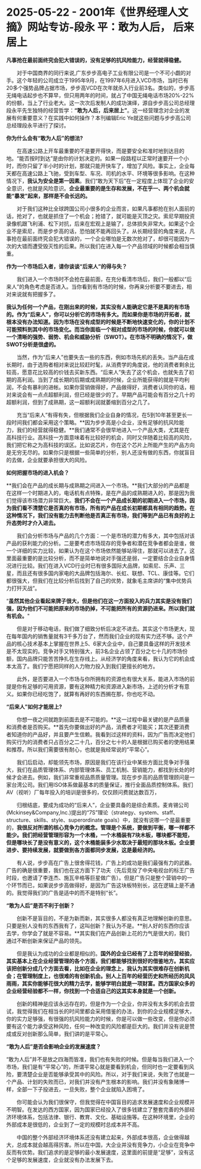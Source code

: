 # 2025-05-22 - 2001年《世界经理人文摘》网站专访‐段永 平：敢为人后， 后来居上

**凡事抢在最前面终究会犯大错误的，没有足够的抗风险能力，经营就得稳健。**

　　对于中国商界的同行来说,广东步步高电子工业有限公司是一个不可小觑的对手。这个年轻的公司成立于1995年9月，在1997年6月进入VCD市场，当时已有20多个强势品牌占据市场，步步高VCD在次年就杀入行业前3名。类似的，步步高无绳电话起步也不算早，但只用两年的时间，就占了中国无绳电话市场20%-22%的份额，当上了行业老大。这一次次后发制人的成功演绎，源自步步高公司总经理段永平先生独特的经营哲学：**“敢为人后，后来居上”**。这一经营理念对企业的发展有何重要意义？在实践中如何操作？本刊编辑Eric Ye就这些问题与步步高公司总经理段永平进行了探讨。

**你为什么会有“敢为人后”的想法?**

　　在高速公路上开车最重要的不是要开得快，而是要安全和准时地到达目的地。“能否按时到达”是由你的计划决定的。如果一段路程以正常时速要开一个小时，而你只留了半小时的计划，那就只能开快车了，增加了风险。事实上，企业每天都在高速公路上飞驰，受到车型、车况、司机的水平、环境等很多影响。在这种情况下，**我认为安全是第一因素**。我们“敢为天下后”在一定程度上体现了企业的安全意识，也就是风险意识。**企业最重要的是生存和发展，不在乎一、两个机会就能“暴发”起来，那样是不会长远的。**

　　对于我们这种比全球跨国公司小很多的企业而言，如果凡事都抢在别人面前的话，抢对了，也就是抓住了一个机会；抢错了，就可能是灭顶之灾。索尼早期投资录像机跟飞利浦、松下对抗，后来在宏观上是输了，总体损失非常大。如果这个企业不是索尼，而是步步高的话，恐怕就不能再回头了。从长期经营的角度来说，凡事抢在最前面终究会犯大错误的，一个企业哪怕是无数次抢对了，却很可能因为一次的大错而遭受毁灭性的后果。所以我们在进入每一个产品领域的时候都会相当慎重。

**作为一个市场后入者，请你谈谈“后来人”的得与失？**

　　我们进入一个市场时不会抢在最前面，在充分看清市场后，我们一般都以“后来人”的角色考虑是否进入。当你看到有市场的时候，你再来分析要不要进去，相对来说就有把握多了。

**我认为任何一个产品，在刚出来的时候，其实没有人能确定它是不是真的有市场的。作为“后来人”，你可以分析它的市场有多大。而如果你是市场的开拓者，就根本没有办法知道。因为市场在没有成型的时候是不断地快速变化的，你的计划不可能预料到其中的市场变化。而当你面临一个相对成型的市场的时候，你就可以做一个清晰的强势、弱势、机会和威胁分析（SWOT）。在市场不明确的情况下，做SWOT分析是很虚的。**

　　当然，作为“后来人”也要失去一些的东西，例如市场先机的丢失。当产品在成长期时，由于选购者相对来说比较赶时髦，从消费学的角度说，他的消费者剩余比较高，愿意花比较高的价钱去买新东西。“后来人”失去了这个机会，也就失去了初期的高利润。当到了成长期的后期或成熟期的时候，企业所能获得的就是平均利润，不会有暴利的进帐。如果你营销做得好，产品做得好，消费者认同你的话，相对来说会有一点点超额利润，但已经是很少的了。早期产品可能会有百分之几十的超额利润，但到了成熟期，这一超额利润就萎缩到百分之几了。

　　充当“后来人”有得有失，但根据我们企业自身的情况，在5到10年甚至更长一段时间我们都会采用这个策略。**因为步步高是小企业，没有足够的抗风险能力，我们的经营就得稳健。**我们通常不会很早地进入一个产品大类，尤其是在高科技行业。高科技一方面意味着有比较好的机会，同时又伴随着比较高的风险，我们把它称之为高科技的误区。比如说芯片，你在这个芯片上所能产生的产品方向是无穷无尽的。如果你只是根据一些简单的分析，别人还没有做的东西，你就盲目的去做，企业就要承担很大的风险。

**如何把握市场的进入机会？**

**我们会在产品的成长期与成熟期之间进入一个市场。**我们大部分的产品都是在这样一个时期进入的，电话机有点特殊，是在产品的成熟期进入的，那是因为我们觉得该市场潜力非常巨大。**我们不会在一个产品成长期的初期进入一个市场，因为我们看不清楚它是否真的有市场，所有的产品在成长初期都具有相同的趋势。在这种情况下，我们没有能力去判断他是否真正有市场，我们等到产品已有良好的上升态势时才介入进去。**

　　我们会分析市场与产品的几个方面：一个是市场的潜力有多大，其中包括对该产品的获利能力的分析。二是要考虑市场现存的竞争者和潜在竞争者都会是谁，做一个详细的实力比较，如果认为在这个市场依然能够站得住，那就可以进去了。这里面最重要的是比较分析，而不是简单地说对手强还是弱，一定要结合企业自身情况进行比较。我们在进入VCD行业时已有很多国际大品牌，如索尼、乐声、三星，而且还有很多国内家电的大品牌包括海尔、长虹、联想、TCL、康佳等。它们都很强大，但我们在比较分析后找到了自己的优势，就象毛主席讲的“集中优势兵力打歼灭战”。

“**虽然其他企业看起来牌子很大，但是他们在这一方面投入的兵力其实是没有我们强，因为他们不可能把原来的市场扔掉，不可能把所有的资源扔进来。所以我们就有机会。**"

　　但是对于移动电话，我们做了细致分析后决定不进去。其实这个市场更大，现在每年国内的销售量就有3千多万台了，然而我们企业的现有实力还不够。这个产品的核心技术基本上掌握在世界上5、6家大企业中，自己要具备这样的开发技术是不太现实的。竞争对手又特别强大，前3名企业占领了百分之七十几的市场份额，国内品牌只能苦苦挣扎在生存线上。从经济学的角度来看，我认为它的机会成本太高了。我们宁愿把同样的人力物力投入到我们更擅长的地方。

　　此外，是否要进入一个市场与你所拥有的资源也有很大关系，能进入市场的前提是你有足够的可用资源，要有这种精力和资源进入新市场，上述的分析才有意义。如果你已经吃饱了，就算有再好的东西搁在那，你也吃不动。

**“后来人”如何才能居上?**

　　你想一夜之间就跑到前面去是不可能的。**这一过程中最关键的是产品质量和消费者是否购买。**首先你要做出好的产品，消费者才可能买；其次还要消费者知道你的产品好，并且要产生信赖。我看到过这样的资料，因为广告而决定他们购买行为的消费者只占百分之二十几，百分之七十的人是根据已购买者的使用结果和推荐。所以我们需要很有耐心，也就是我经常说的“平常心”。

　　我们后启动，却能领先市场，原因是我们在该行业中某些方面比竞争对手强大，我们在品质管理体系、内部管理体系、员工机制、营销能力，都找到长处的时候才会进去。例如，我们非常重视品质质量管理。现在步步高的品质管理顾问是一家台湾公司。我们用ISO体系做最基本的质量保证，推行全面品质控制体系。我们AV（视听）厂每年投入的培训是很多的，仅仅顾问费就达数百万，

　　归根结底，要成为成功的“后来人”，企业要具备的是综合素质。麦肯锡公司(Mckinsey&Company,Inc.)提出的“7S”理论（strategy、system、staff、structure、skills、style、superordinate goals）中，就没有说哪一个是最重要的，**我很反对所谓的核心竞争力的概念。管理是个系统，要做到平衡，哪一样都不能少。我们把经营管理形容为一个木桶，一个木桶装有7块木板，哪块都不能短，但是哪块长了是没有意义的，这个木桶能装多少水取决于最短的那块木板。企业要进步、要持续发展，就要做到各方面都同步发展，这是最经济的。**

　　有人说，步步高在广告上很舍得花钱，广告上的成功是我们最强有力的武器。广告的确是很重要，我们也在这方面下了功夫（先后竞投了中央电视台的标王广告时段，也邀请了李连杰、施瓦辛格等巨星做广告）。但是广告只是整个营销中的一个环节而已，如果说步步高做得好，是因为广告这块板特别长，这在逻辑上是不通的。我觉得我们的广告是适中的而不是特别“长”。

**“敢为人后”是否不利于创新？**

　　创新不是盲目的，不是为新而新，其实很多人都没有真正地理解创新的意思。只要是别人没有的东西我有了，这叫创新？我认为不是。**别人好的东西你应该去学，你学会了就是不容易。**其实我们在产品创新上花的力气是很大的，我们通过不断创新来保证产品的领先。

　　但是我认为成功的企业都是相似的。**国外的企业已经有了上百年的经营经验，其实基本上在企业经营管理的各个方面，我们都能够找到很好的借鉴地方。其实应该把创新分成几个方面去看，比如在企业的理念上，我认为其实很难存在创新机会；在管理制度上，也很难的有创新机会。别人上百年的经营历史和所经历的风风雨雨，其实你能够花很大的精力去学，能够学明白就是一项财富。西方国家众多的企业经营经验都不一样，你找到一个合适自己的这其实本身就是一个创新。**

　　创新的精神是应该永远存在的，但是作为一个企业，你并没有太多的机会去尝试，我觉得我们在相当长的时间里都会采用借鉴的办法，到你的企业规模足够大，你的实力足够强，有很强的抗风险能力的时候，你是可以做一些改变，但是你必须要有这个能力承受这种风险，任何一种改变的风险都是巨大的。我们并没有说是赞成或反对创新那么简单，我们讲的是平常心。

**“敢为人后”是否会影响企业的发展速度？**

“敢为人后”并不是放之四海而皆准，我们也有失败的时候。但是每当我们进入一个市场，我们是有“平常心”的，所谓平常心就是要看到机会，但同时也一定要看到风险，要清楚企业是否能够承受其中的风险。所以，对于我们来说，失败了也就是一个产品、计划的失败而已，对我们并没有产生根本的影响。我们并没有象赌博一样，全部一下子投进去，一旦失败，整个企业就陷入困境了。

　　你可能会认为我们很保守，但我觉得在中国盲目的追求发展速度和企业规模并不明智。在发达的西方国家，因为国家已经投入了很多钱建立了整套完善的外部经济环境体系，包括法律、银行、教育、文化、基础设施等。在这种环境里，企业的外部成本是很低的，企业到了一定的规模时总成本并不高。

　　中国的整个外部经济环境体系还没有建立起来，外部成本很高，企业做得越大，总成本就会越高得厉害。所以在中国，大企业并没有竞争力，小企业在竞争中反而有优势。我们追求的是足够的最小发展速度，这里面的前提是“足够”，没有这个足够的发展速度，企业就没有办法发展下去。